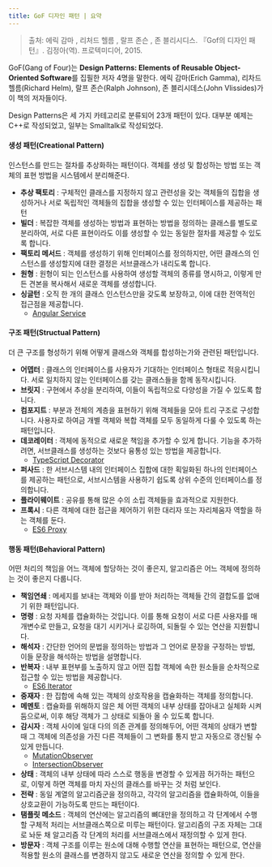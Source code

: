 ```yaml
---
title: GoF 디자인 패턴 | 요약
---
```

> 출처: 에릭 감마 , 리처드 헬름 , 랄프 존슨 , 존 블리시디스. 『Gof의 디자인 패턴』. 김정아(역). 프로텍미디어, 2015.

GoF(Gang of Four)는 **Design Patterns: Elements of Reusable Object-Oriented Software**를 집필한 저자 4명을 말한다.
에릭 감마(Erich Gamma), 리차드 헬름(Richard Helm), 랄프 존슨(Ralph Johnson), 존 블리시데스(John Vlissides)가 이 책의 저자들이다.

Design Patterns은 세 가지 카테고리로 분류되어 23개 패턴이 있다. 대부분 예제는 C++로 작성되었고, 일부는 Smalltalk로 작성되었다. 

#### 생성 패턴(Creational Pattern)
인스턴스를 만드는 절차를 추상화하는 패턴이다.
객체를 생성 및 합성하는 방법 또는 객체의 표현 방법을 시스템에서 분리해준다.

- **추상 팩토리** : 구체적인 클래스를 지정하지 않고 관련성을 갖는 객체들의 집합을 생성하거나 서로 독립적인 객체들의 집합을 생성할 수 있는 인터페이스를 제공하는 패턴
- **빌더** : 복잡한 객체를 생성하는 방법과 표현하는 방법을 정의하는 클래스를 별도로 분리하여, 서로 다른 표현이라도 이를 생성할 수 있는 동일한 절차를 제공할 수 있도록 합니다.
- **팩토리 메서드** : 객체를 생성하기 위해 인터페이스를 정의하지만, 어떤 클래스의 인스턴스를 생성할지에 대한 결정은 서브클래스가 내리도록 합니다.
- **원형** : 원형이 되는 인스턴스를 사용하여 생성할 객체의 종류를 명시하고, 이렇게 만든 견본을 복사해서 새로운 객체를 생성합니다.
- **싱글턴** : 오직 한 개의 클래스 인스턴스만을 갖도록 보장하고, 이에 대한 전역적인 접근점을 제공합니다.
  - [Angular Service](https://angular.io/guide/dependency-injection#injector-hierarchy-and-service-instances)

#### 구조 패턴(Structual Pattern)
더 큰 구조를 형성하기 위해 어떻게 클래스와 객체를 합성하는가와 관련된 패턴입니다.

- **어뎁터** : 클래스의 인터페이스를 사용자가 기대하는 인터페이스 형태로 적응시킵니다. 서로 일치하지 않는 인터페이스를 갖는 클래스들을 함께 동작시킵니다.
- **브릿지** : 구현에서 추상을 분리하여, 이들이 독립적으로 다양성을 가질 수 있도록 합니다.
- **컴포지트** : 부분과 전체의 계층을 표현하기 위해 객체들을 모아 트리 구조로 구성합니다. 사용자로 하여금 개별 객체와 복합 객체를 모두 동일하게 다룰 수 있도록 하는 패턴입니다.
- **데코레이터** : 객체에 동적으로 새로운 책임을 추가할 수 있게 합니다. 기능을 추가하려면, 서브클래스를 생성하는 것보다 융통성 있는 방법을 제공합니다.
  - [TypeScript Decorator](https://www.typescriptlang.org/docs/handbook/decorators.html)
- **퍼사드** : 한 서브시스템 내의 인터페이스 집합에 대한 획일화된 하나의 인터페이스를 제공하는 패턴으로, 서브시스템을 사용하기 쉽도록 상위 수준의 인터페이스를 정의합니다.
- **플라이웨이트** : 공유를 통해 많은 수의 소립 객체들을 효과적으로 지원한다.
- **프록시** : 다른 객체에 대한 접근을 제어하기 위한 대리자 또는 자리체움자 역할을 하는 객체를 둔다.
  - [ES6 Proxy](https://developer.mozilla.org/ko/docs/Web/JavaScript/Reference/Global_Objects/Proxy)

#### 행동 패턴(Behavioral Pattern)
어떤 처리의 책임을 어느 객체에 할당하는 것이 좋은지, 알고리즘은 어느 객체에 정의하는 것이 좋은지 다룹니다.

- **책임연쇄** : 메세지를 보내는 객체와 이를 받아 처리하는 객체들 간의 결합도를 없애기 위한 패턴입니다.
- **명령** : 요청 자체를 캡슐화하는 것입니다. 이를 통해 요청이 서로 다른 사용자를 매개변수로 만들고, 요청을 대기 시키거나 로깅하여, 되돌릴 수 있는 연산을 지원합니다.
- **해석자** : 간단한 언어의 문법을 정의하는 방법과 그 언어로 문장을 구정하는 방법, 이들 문장을 해석하는 방법을 설명합니다.
- **반복자** : 내부 표현부를 노출하지 않고 어떤 집합 객체에 속한 원소들을 순차적으로 접근할 수 있는 방법을 제공합니다.
  - [ES6 Iterator](https://developer.mozilla.org/en-US/docs/Web/JavaScript/Reference/Iteration_protocols)
- **중재자** : 한 집합에 속해 있는 객체의 상호작용을 캡슐화하는 객체를 정의합니다.
- **메멘토** : 캡슐화를 위해하지 않은 체 어떤 객체의 내부 상태를 잡아내고 실체화 시켜둠으로써, 이후 해당 객체가 그 상태로 되돌아 올 수 있도록 합니다.
- **감시자** : 객체 사이에 일대 다의 의존 관계를 정의해두어, 어떤 객체의 상태가 변할 때 그 객체에 의존성을 가진 다른 객체들이 그 변화를 통지 받고 자동으로 갱신될 수 있게 만듭니다.
  - [MutationObserver](https://developer.mozilla.org/ko/docs/Web/API/MutationObserver)
  - [IntersectionObserver](https://developer.mozilla.org/ko/docs/Web/API/IntersectionObserver/IntersectionObserver)
- **상태** : 객체의 내부 상태에 따라 스스로 행동을 변경할 수 있게끔 허가하는 패턴으로, 이렇게 하면 객체를 마치 자신의 클래스를 바꾸는 것 처럼 보인다.
- **전략** : 동일 계열의 알고리즘군을 정의하고, 각각의 알고리즘을 캡슐화하여, 이들을 상호교환이 가능하도록 만드는 패턴이다.
- **탬플릿 메소드** : 객체의 연산에는 알고리즘의 뼈대만을 정의하고 각 단계에서 수행할 구체적 처리는 서브클래스쪽으로 미루는 패턴이다. 알고리즘의 구조 자체는 그대로 놔둔 채 알고리즘 각 단계의 처리를 서브클래스에서 재정의할 수 있게 한다.
- **방문자** : 객체 구조를 이루는 원소에 대해 수행할 연산을 표현하는 패턴으로, 연산을 적용할 원소의 클래스를 변경하지 않고도 새로운 연산을 정의할 수 있게 한다.
